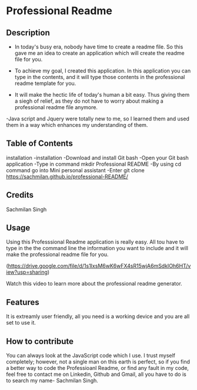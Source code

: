 # Professional Readme

## Description

-  In today's busy era, nobody have time to create a readme file. So this gave me an idea to create an application which will create the readme file for you.

- To achieve my goal, I created this application. In this application you can type in the contents, and it will type those contents in the professional readme template for you.

- It will make the hectic life of today's human a bit easy. Thus giving them a siegh of relief, as they do not have to worry about making a professional readme file anymore.

-Java script and Jquery were totally new to me, so I learned them and used them in a way which enhances my understanding of them.

## Table of Contents

installation
-installation
-Download and install Git bash
-Open your Git bash application
-Type in command mkdir Professional README
-By using cd command go into Mini personal assistant
-Enter git clone https://sachmilan.github.io/professional-README/

## Credits

Sachmilan Singh

## Usage

Using this Professsional Readme application is really easy. All tou have to type in the the command line the information you want to include and it will make the professional readme file for you.

(https://drive.google.com/file/d/1s1IxsM6wK6wFX4sR15wjA6mSdkIOh6HT/view?usp=sharing)

Watch this video to learn more about the professional readme generator.

## Features

It is extreamly user friendly, all you need is a working device and you are all set to use it. 

## How to contribute

You can always look at the JavaScript code which I use. I trust myself completely; however, not a single man on this earth is perfect, so if you find a better way to code the Professioanl Readme, or find any fault in my code, feel free to contact me on Linkedin, Github and Gmail, all you have to do is to search my name- Sachmilan Singh.